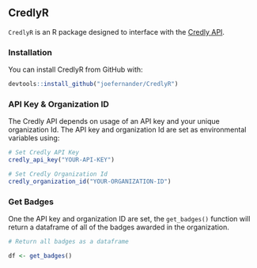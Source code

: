 ## CredlyR

`CredlyR` is an R package designed to interface with the [Credly API](https://www.credly.com/docs/web_service_api).

### Installation

You can install CredlyR from GitHub with:

``` R
devtools::install_github("joefernander/CredlyR")
```

### API Key & Organization ID

The Credly API depends on usage of an API key and your unique organization Id. The API key and organization Id are set as environmental variables using:

``` R
# Set Credly API Key
credly_api_key("YOUR-API-KEY")

# Set Credly Organization Id
credly_organization_id("YOUR-ORGANIZATION-ID")
```

### Get Badges

One the API key and organization ID are set, the `get_badges()` function will return a dataframe of all of the badges awarded in the organization.

``` R
# Return all badges as a dataframe

df <- get_badges()
```
